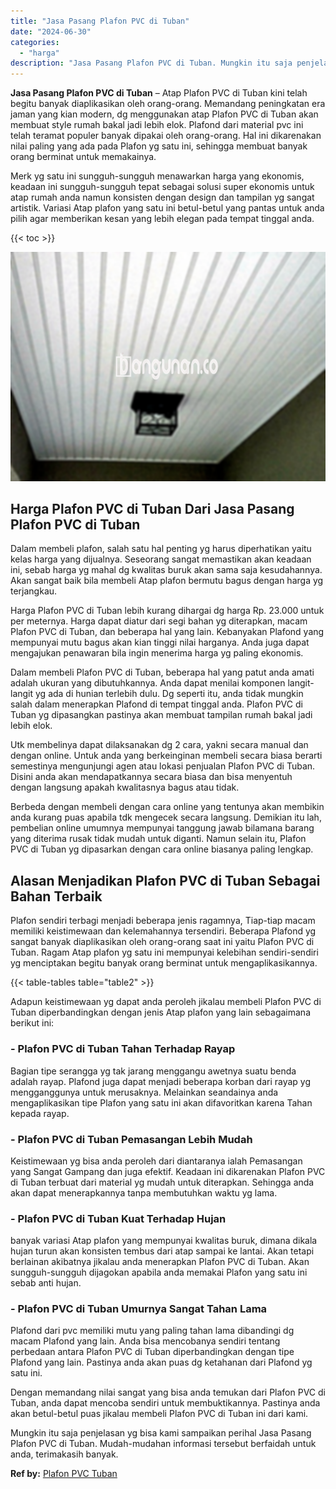```yaml
---
title: "Jasa Pasang Plafon PVC di Tuban"
date: "2024-06-30"
categories: 
  - "harga"
description: "Jasa Pasang Plafon PVC di Tuban. Mungkin itu saja penjelasan yg bisa kami sampaikan perihal Jasa Pasang Plafon PVC di Tuban. Mudah-mudahan informasi tersebut..."
---
```


**Jasa Pasang Plafon PVC di Tuban** – Atap Plafon PVC di Tuban kini telah begitu banyak diaplikasikan oleh orang-orang. Memandang peningkatan era jaman yang kian modern, dg menggunakan atap Plafon PVC di Tuban akan membuat style rumah bakal jadi lebih elok. Plafond dari material pvc ini telah teramat populer banyak dipakai oleh orang-orang. Hal ini dikarenakan nilai paling yang ada pada Plafon yg satu ini, sehingga membuat banyak orang berminat untuk memakainya.

Merk yg satu ini sungguh-sungguh menawarkan harga yang ekonomis, keadaan ini sungguh-sungguh tepat sebagai solusi super ekonomis untuk atap rumah anda namun konsisten dengan design dan tampilan yg sangat artistik. Variasi Atap plafon yang satu ini betul-betul yang pantas untuk anda pilih agar memberikan kesan yang lebih elegan pada tempat tinggal anda.

{{< toc >}}

![Jasa Pasang Plafon PVC di Tuban](/images/flafond-pvc-murah31.png)

## Harga Plafon PVC di Tuban Dari Jasa Pasang Plafon PVC di Tuban

Dalam membeli plafon, salah satu hal penting yg harus diperhatikan yaitu kelas harga yang dijualnya. Seseorang sangat memastikan akan keadaan ini, sebab harga yg mahal dg kwalitas buruk akan sama saja kesudahannya. Akan sangat baik bila membeli Atap plafon bermutu bagus dengan harga yg terjangkau.

Harga Plafon PVC di Tuban lebih kurang dihargai dg harga Rp. 23.000 untuk per meternya. Harga dapat diatur dari segi bahan yg diterapkan, macam Plafon PVC di Tuban, dan beberapa hal yang lain. Kebanyakan Plafond yang mempunyai mutu bagus akan kian tinggi nilai harganya. Anda juga dapat mengajukan penawaran bila ingin menerima harga yg paling ekonomis.

Dalam membeli Plafon PVC di Tuban, beberapa hal yang patut anda amati adalah ukuran yang dibutuhkannya. Anda dapat menilai komponen langit-langit yg ada di hunian terlebih dulu. Dg seperti itu, anda tidak mungkin salah dalam menerapkan Plafond di tempat tinggal anda. Plafon PVC di Tuban yg dipasangkan pastinya akan membuat tampilan rumah bakal jadi lebih elok.

Utk membelinya dapat dilaksanakan dg 2 cara, yakni secara manual dan dengan online. Untuk anda yang berkeinginan membeli secara biasa berarti semestinya mengunjungi agen atau lokasi penjualan Plafon PVC di Tuban. Disini anda akan mendapatkannya secara biasa dan bisa menyentuh dengan langsung apakah kwalitasnya bagus atau tidak.

Berbeda dengan membeli dengan cara online yang tentunya akan membikin anda kurang puas apabila tdk mengecek secara langsung. Demikian itu lah, pembelian online umumnya mempunyai tanggung jawab bilamana barang yang diterima rusak tidak mudah untuk diganti. Namun selain itu, Plafon PVC di Tuban yg dipasarkan dengan cara online biasanya paling lengkap.

## Alasan Menjadikan Plafon PVC di Tuban Sebagai Bahan Terbaik

Plafon sendiri terbagi menjadi beberapa jenis ragamnya, Tiap-tiap macam memiliki keistimewaan dan kelemahannya tersendiri. Beberapa Plafond yg sangat banyak diaplikasikan oleh orang-orang saat ini yaitu Plafon PVC di Tuban. Ragam Atap plafon yg satu ini mempunyai kelebihan sendiri-sendiri yg menciptakan begitu banyak orang berminat untuk mengaplikasikannya.

{{< table-tables table="table2" >}}

Adapun keistimewaan yg dapat anda peroleh jikalau membeli Plafon PVC di Tuban diperbandingkan dengan jenis Atap plafon yang lain sebagaimana berikut ini:

### \- Plafon PVC di Tuban Tahan Terhadap Rayap

Bagian tipe serangga yg tak jarang menggangu awetnya suatu benda adalah rayap. Plafond juga dapat menjadi beberapa korban dari rayap yg mengganggunya untuk merusaknya. Melainkan seandainya anda mengaplikasikan tipe Plafon yang satu ini akan difavoritkan karena Tahan kepada rayap.

### \- Plafon PVC di Tuban Pemasangan Lebih Mudah

Keistimewaan yg bisa anda peroleh dari diantaranya ialah Pemasangan yang Sangat Gampang dan juga efektif. Keadaan ini dikarenakan Plafon PVC di Tuban terbuat dari material yg mudah untuk diterapkan. Sehingga anda akan dapat menerapkannya tanpa membutuhkan waktu yg lama.

### \- Plafon PVC di Tuban Kuat Terhadap Hujan

banyak variasi Atap plafon yang mempunyai kwalitas buruk, dimana dikala hujan turun akan konsisten tembus dari atap sampai ke lantai. Akan tetapi berlainan akibatnya jikalau anda menerapkan Plafon PVC di Tuban. Akan sungguh-sungguh dijagokan apabila anda memakai Plafon yang satu ini sebab anti hujan.

### \- Plafon PVC di Tuban Umurnya Sangat Tahan Lama

Plafond dari pvc memiliki mutu yang paling tahan lama dibandingi dg macam Plafond yang lain. Anda bisa mencobanya sendiri tentang perbedaan antara Plafon PVC di Tuban diperbandingkan dengan tipe Plafond yang lain. Pastinya anda akan puas dg ketahanan dari Plafond yg satu ini.

Dengan memandang nilai sangat yang bisa anda temukan dari Plafon PVC di Tuban, anda dapat mencoba sendiri untuk membuktikannya. Pastinya anda akan betul-betul puas jikalau membeli Plafon PVC di Tuban ini dari kami.

Mungkin itu saja penjelasan yg bisa kami sampaikan perihal Jasa Pasang Plafon PVC di Tuban. Mudah-mudahan informasi tersebut berfaidah untuk anda, terimakasih banyak.

**Ref by:** [Plafon PVC Tuban](https://id.wikipedia.org/wiki/Plafon)
